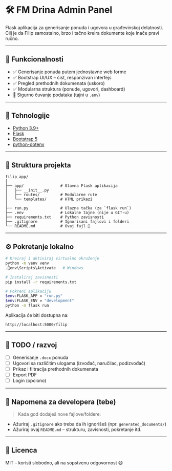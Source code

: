 # 🛠️ FM Drina Admin Panel

Flask aplikacija za generisanje ponuda i ugovora u građevinskoj delatnosti.  
Cilj je da Filip samostalno, brzo i tačno kreira dokumente koje inače pravi ručno.

---

## 🚀 Funkcionalnosti

- ✅ Generisanje ponuda putem jednostavne web forme
- ✅ Bootstrap UI/UX – čist, responzivan interfejs
- ✅ Pregled prethodnih dokumenata (uskoro)
- ✅ Modularna struktura (ponude, ugovori, dashboard)
- 🔐 Sigurno čuvanje podataka (tajni u `.env`)

---

## 🧱 Tehnologije

- [Python 3.9+](https://www.python.org/)
- [Flask](https://flask.palletsprojects.com/)
- [Bootstrap 5](https://getbootstrap.com/)
- [python-dotenv](https://pypi.org/project/python-dotenv/)

---

## 📁 Struktura projekta

```
filip_app/
│
├── app/                # Glavna Flask aplikacija
│   ├── __init__.py
│   ├── routes/         # Modularne rute
│   └── templates/      # HTML prikazi
│
├── run.py              # Ulazna tačka (za `flask run`)
├── .env                # Lokalne tajne (nije u GIT-u)
├── requirements.txt    # Python zavisnosti
├── .gitignore          # Ignorisani fajlovi i folderi
└── README.md           # Ovaj fajl 🙂
```

---

## ⚙️ Pokretanje lokalno

```bash
# Kreiraj i aktiviraj virtualno okruženje
python -m venv venv
.env\Scripts\Activate   # Windows

# Instaliraj zavisnosti
pip install -r requirements.txt

# Pokreni aplikaciju
$env:FLASK_APP = "run.py"
$env:FLASK_ENV = "development"
python -m flask run
```

Aplikacija će biti dostupna na:
```
http://localhost:5000/filip
```

---

## 📌 TODO / razvoj

- [ ] Generisanje `.docx` ponuda
- [ ] Ugovori sa različitim ulogama (izvođač, naručilac, podizvođač)
- [ ] Prikaz i filtracija prethodnih dokumenata
- [ ] Export PDF
- [ ] Login (opciono)

---

## 🧠 Napomena za developera (tebe)

> Kada god dodaješ nove fajlove/foldere:
- Ažuriraj `.gitignore` ako treba da ih ignorišeš (npr. `generated_documents/`)
- Ažuriraj ovaj `README.md` – strukturu, zavisnosti, pokretanje itd.

---

## 📃 Licenca

MIT – koristi slobodno, ali na sopstvenu odgovornost 😄